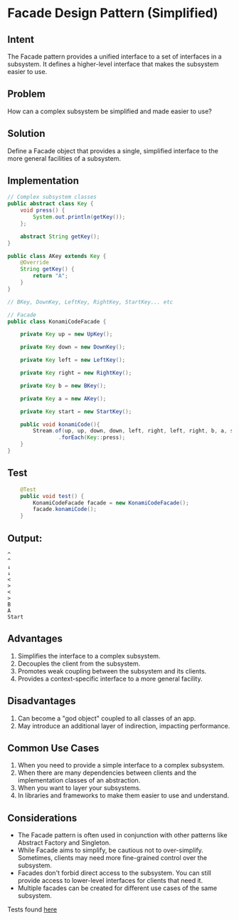 # Facade Design Pattern (Simplified)

## Intent
The Facade pattern provides a unified interface to a set of interfaces in a subsystem. It defines a higher-level interface that makes the subsystem easier to use.

## Problem
How can a complex subsystem be simplified and made easier to use?

## Solution
Define a Facade object that provides a single, simplified interface to the more general facilities of a subsystem.

## Implementation

```java
// Complex subsystem classes
public abstract class Key {
    void press() {
        System.out.println(getKey());
    };

    abstract String getKey();
}

public class AKey extends Key {
    @Override
    String getKey() {
        return "A";
    }
}

// BKey, DownKey, LeftKey, RightKey, StartKey... etc

// Facade
public class KonamiCodeFacade {

    private Key up = new UpKey();

    private Key down = new DownKey();

    private Key left = new LeftKey();

    private Key right = new RightKey();

    private Key b = new BKey();

    private Key a = new AKey();

    private Key start = new StartKey();

    public void konamiCode(){
        Stream.of(up, up, down, down, left, right, left, right, b, a, start)
                .forEach(Key::press);
    }
}
```

## Test

```java
    @Test
    public void test() {
        KonamiCodeFacade facade = new KonamiCodeFacade();
        facade.konamiCode();
    }
```
## Output:
```
^
^
↓
↓
<
>
<
>
B
A
Start
```

## Advantages
1. Simplifies the interface to a complex subsystem.
2. Decouples the client from the subsystem.
3. Promotes weak coupling between the subsystem and its clients.
4. Provides a context-specific interface to a more general facility.

## Disadvantages
1. Can become a "god object" coupled to all classes of an app.
2. May introduce an additional layer of indirection, impacting performance.

## Common Use Cases
1. When you need to provide a simple interface to a complex subsystem.
2. When there are many dependencies between clients and the implementation classes of an abstraction.
3. When you want to layer your subsystems.
4. In libraries and frameworks to make them easier to use and understand.

## Considerations
- The Facade pattern is often used in conjunction with other patterns like Abstract Factory and Singleton.
- While Facade aims to simplify, be cautious not to over-simplify. Sometimes, clients may need more fine-grained control over the subsystem.
- Facades don't forbid direct access to the subsystem. You can still provide access to lower-level interfaces for clients that need it.
- Multiple facades can be created for different use cases of the same subsystem.

Tests found [here](../../../../../src/test/java/structural/facade)
